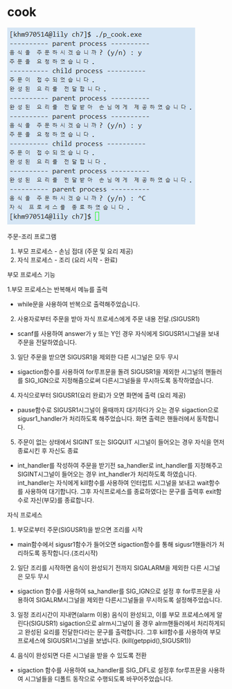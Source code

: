# cook

![Image of Result](https://github.com/Arc1el/UnixProgramming/blob/master/cook/result.png)

주문-조리 프로그램
1. 부모 프로세스 - 손님 접대 (주문 및 요리 제공)
2. 자식 프로세스 - 조리 (요리 시작 - 완료)


부모 프로세스 기능


1.부모 프로세스는 반복해서 메뉴를 출력
- while문을 사용하여 반복으로 출력해주었습니다.

2. 사용자로부터 주문을 받아 자식 프로세스에게 주문 내용 전달.(SIGUSR1)
- scanf를 사용하여 answer가 y 또는 Y인 경우 자식에게 SIGUSR1시그널을 보내 주문을 전달하였습니다.

3. 일단 주문을 받으면 SIGUSR1을 제외한 다른 시그널은 모두 무시
- sigaction함수를 사용하여 for루프문을 돌려 SIGUSR1을 제외한 시그널의 핸들러를 SIG_IGN으로 지정해줌으로써 다른시그널들을 무시하도록 동작하였습니다.

4. 자식으로부터 SIGUSR1(요리 완료)가 오면 화면에 출력 (요리 제공)
- pause함수로 SIGUSR1시그널이 올때까지 대기하다가 오는 경우 sigaction으로 sigusr1_handler가 처리하도록 해주었습니다. 화면 출력은 핸들러에서 동작합니다.

5. 주문이 없는 상태에서 SIGINT 또는 SIGQUIT 시그널이 들어오는 경우 자식을 먼저 종료시킨 후 자신도 종료
- int_handler를 작성하여 주문을 받기전 sa_handler로 int_handler를 지정해주고 SIGINT시그널이 들어오는 경우 int_handler가 처리하도록 하였습니다. int_handler는 자식에게 kill함수를 사용하여 인터럽트 시그널을 보내고 wait함수를 사용하여 대기합니다. 그후 자식프로세스를 종료하였다는 문구를 출력후 exit함수로 자신(부모)를 종료합니다.

자식 프로세스
1. 부모로부터 주문(SIGUSR1)을 받으면 조리를 시작
- main함수에서 sigusr1함수가 들어오면 sigaction함수를 통해 sigusr1핸들러가 처리하도록 동작합니다.(조리시작)

2. 일단 조리를 시작하면 음식이 완성되기 전까지 SIGALARM을 제외한 다른 시그널은 모두 무시
- sigaction 함수를 사용하여 sa_handler를 SIG_IGN으로 설정 후 for루프문을 사용하여 SIGALRM시그널을 제외한 다른시그널들을 무시하도록 설정해주었습니다.

3. 일정 조리시간이 지내면(alarm 이용) 음식이 완성되고, 이를 부모 프로세스에게 알린다(SIGUSR1)
sigaction으로 alrm시그널이 올 경우 alrm핸들러에서 처리하게되고 완성된 요리를 전달한다라는 문구를 출력합니다. 그후 kill함수를 사용하여 부모프로세스에 SIGUSR1시그널을 보냅니다. (kill(getppid(),SIGUSR1))

4. 음식이 완성되면 다른 시그널을 받을 수 있도록 전환
- sigaction 함수를 사용하여 sa_handler를 SIG_DFL로 설정후 for루프문을 사용하여 시그널들을 디폴트 동작으로 수행되도록 바꾸어주었습니다.
